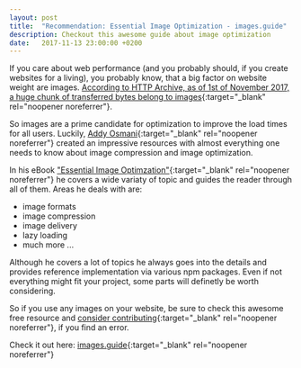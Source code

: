 ```yaml
---
layout: post
title:  "Recommendation: Essential Image Optimization - images.guide"
description: Checkout this awesome guide about image optimization
date:   2017-11-13 23:00:00 +0200
---
```


If you care about web performance (and you probably should, if you create websites for a living), you probably know, that a big factor on website weight are images. [According to HTTP Archive, as of 1st of November 2017, a huge chunk of transferred bytes belong to images](http://httparchive.org/interesting.php){:target="_blank" rel="noopener noreferrer"}.

So images are a prime candidate for optimization to improve the load times for all users. Luckily, [Addy Osmani](https://addyosmani.com/){:target="_blank" rel="noopener noreferrer"} created an impressive resources with almost everything one needs to know about image compression and image optimization.

In his eBook ["Essential Image Optimzation"](https://images.guide/){:target="_blank" rel="noopener noreferrer"} he covers a wide variaty of topic and guides the reader through all of them. Areas he deals with are:

* image formats
* image compression
* image delivery
* lazy loading
* much more ...

Although he covers a lot of topics he always goes into the details and provides reference implementation via various npm packages. Even if not everything might fit your project, some parts will definetly be worth considering.

So if you use any images on your website, be sure to check this awesome free resource and [consider contributing](https://github.com/GoogleChrome/essential-image-optimization){:target="_blank" rel="noopener noreferrer"}, if you find an error.


Check it out here: [images.guide](https://images.guide/){:target="_blank" rel="noopener noreferrer"}